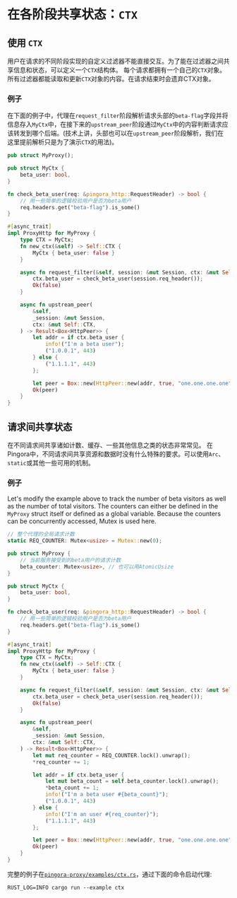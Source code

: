 # 在各阶段共享状态：`CTX`

## 使用 `CTX`
用户在请求的不同阶段实现的自定义过滤器不能直接交互。为了能在过滤器之间共享信息和状态，可以定义一个`CTX`结构体。
每个请求都拥有一个自己的`CTX`对象。所有过滤器都能读取和更新`CTX`对象的内容。在请求结束时会遗弃CTX对象。

### 例子

在下面的例子中，代理在`request_filter`阶段解析请求头部的`beta-flag`字段并将信息存入`MyCtx`中，在接下来的`upstream_peer`阶段通过`MyCtx`中的内容判断请求应该转发到哪个后端。(技术上讲，头部也可以在`upstream_peer`阶段解析，我们在这里提前解析只是为了演示`CTX`的用法)。

```Rust
pub struct MyProxy();

pub struct MyCtx {
    beta_user: bool,
}

fn check_beta_user(req: &pingora_http::RequestHeader) -> bool {
    // 用一些简单的逻辑校验用户是否为beta用户
    req.headers.get("beta-flag").is_some()
}

#[async_trait]
impl ProxyHttp for MyProxy {
    type CTX = MyCtx;
    fn new_ctx(&self) -> Self::CTX {
        MyCtx { beta_user: false }
    }

    async fn request_filter(&self, session: &mut Session, ctx: &mut Self::CTX) -> Result<bool> {
        ctx.beta_user = check_beta_user(session.req_header());
        Ok(false)
    }

    async fn upstream_peer(
        &self,
        _session: &mut Session,
        ctx: &mut Self::CTX,
    ) -> Result<Box<HttpPeer>> {
        let addr = if ctx.beta_user {
            info!("I'm a beta user");
            ("1.0.0.1", 443)
        } else {
            ("1.1.1.1", 443)
        };

        let peer = Box::new(HttpPeer::new(addr, true, "one.one.one.one".to_string()));
        Ok(peer)
    }
}
```

## 请求间共享状态
在不同请求间共享诸如计数、缓存、一些其他信息之类的状态非常常见。
在Pingora中，不同请求间共享资源和数据时没有什么特殊的要求。可以使用`Arc`、`static`或其他一些可用的机制。

### 例子
Let's modify the example above to track the number of beta visitors as well as the number of total visitors. The counters can either be defined in the `MyProxy` struct itself or defined as a global variable. Because the counters can be concurrently accessed, Mutex is used here.

```Rust
// 整个代理的全局请求计数
static REQ_COUNTER: Mutex<usize> = Mutex::new(0);

pub struct MyProxy {
    // 当前服务接受到的beta用户的请求计数
    beta_counter: Mutex<usize>, // 也可以用AtomicUsize
}

pub struct MyCtx {
    beta_user: bool,
}

fn check_beta_user(req: &pingora_http::RequestHeader) -> bool {
    // 用一些简单的逻辑校验用户是否为beta用户
    req.headers.get("beta-flag").is_some()
}

#[async_trait]
impl ProxyHttp for MyProxy {
    type CTX = MyCtx;
    fn new_ctx(&self) -> Self::CTX {
        MyCtx { beta_user: false }
    }

    async fn request_filter(&self, session: &mut Session, ctx: &mut Self::CTX) -> Result<bool> {
        ctx.beta_user = check_beta_user(session.req_header());
        Ok(false)
    }

    async fn upstream_peer(
        &self,
        _session: &mut Session,
        ctx: &mut Self::CTX,
    ) -> Result<Box<HttpPeer>> {
        let mut req_counter = REQ_COUNTER.lock().unwrap();
        *req_counter += 1;

        let addr = if ctx.beta_user {
            let mut beta_count = self.beta_counter.lock().unwrap();
            *beta_count += 1;
            info!("I'm a beta user #{beta_count}");
            ("1.0.0.1", 443)
        } else {
            info!("I'm an user #{req_counter}");
            ("1.1.1.1", 443)
        };

        let peer = Box::new(HttpPeer::new(addr, true, "one.one.one.one".to_string()));
        Ok(peer)
    }
}
```

完整的例子在[`pingora-proxy/examples/ctx.rs`](../../../pingora-proxy/examples/ctx.rs)，通过下面的命令启动代理:
```
RUST_LOG=INFO cargo run --example ctx
```